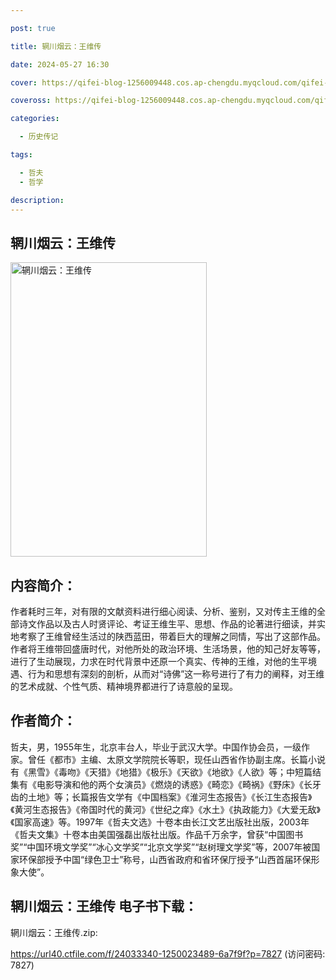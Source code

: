 ```yaml
---

post: true

title: 辋川烟云：王维传

date: 2024-05-27 16:30

cover: https://qifei-blog-1256009448.cos.ap-chengdu.myqcloud.com/qifei-blog/662845230ea9cb14030d5437.jpg

coveross: https://qifei-blog-1256009448.cos.ap-chengdu.myqcloud.com/qifei-blog/662845230ea9cb14030d5437.jpg

categories:

  - 历史传记

tags:

  - 哲夫
  - 哲学

description:
---
```


## 辋川烟云：王维传
<img alt=" 辋川烟云：王维传" class="aligncenter loaded" data-was-processed="true" decoding="async" fetchpriority="high" height="471" src="https://qifei-blog-1256009448.cos.ap-chengdu.myqcloud.com/qifei-blog/662845230ea9cb14030d5437.jpg " style="cursor: zoom-in;" width="314"/>

## 内容简介：

作者耗时三年，对有限的文献资料进行细心阅读、分析、鉴别，又对传主王维的全部诗文作品以及古人时贤评论、考证王维生平、思想、作品的论著进行细读，并实地考察了王维曾经生活过的陕西蓝田，带着巨大的理解之同情，写出了这部作品。作者将王维带回盛唐时代，对他所处的政治环境、生活场景，他的知己好友等等，进行了生动展现，力求在时代背景中还原一个真实、传神的王维，对他的生平境遇、行为和思想有深刻的剖析，从而对“诗佛”这一称号进行了有力的阐释，对王维的艺术成就、个性气质、精神境界都进行了诗意般的呈现。

## 作者简介：

哲夫，男，1955年生，北京丰台人，毕业于武汉大学。中国作协会员，一级作家。曾任《都市》主编、太原文学院院长等职，现任山西省作协副主席。长篇小说有《黑雪》《毒吻》《天猎》《地猎》《极乐》《天欲》《地欲》《人欲》等；中短篇结集有《电影导演和他的两个女演员》《燃烧的诱惑》《畸恋》《畸祸》《野床》《长牙齿的土地》等；长篇报告文学有《中国档案》《淮河生态报告》《长江生态报告》《黄河生态报告》《帝国时代的黄河》《世纪之痒》《水土》《执政能力》《大爱无敌》《国家高速》等。1997年《哲夫文选》十卷本由长江文艺出版社出版，2003年《哲夫文集》十卷本由美国强磊出版社出版。作品千万余字，曾获“中国图书奖”“中国环境文学奖”“冰心文学奖”“北京文学奖”“赵树理文学奖”等，2007年被国家环保部授予中国“绿色卫士”称号，山西省政府和省环保厅授予“山西首届环保形象大使”。

## 辋川烟云：王维传 电子书下载：
辋川烟云：王维传.zip: 

https://url40.ctfile.com/f/24033340-1250023489-6a7f9f?p=7827 (访问密码: 7827)

